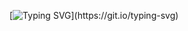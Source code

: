 [![Typing SVG](https://readme-typing-svg.demolab.com?font=JetBrains+Mono&pause=1000&width=435&lines=Hello+World!)](https://git.io/typing-svg)

